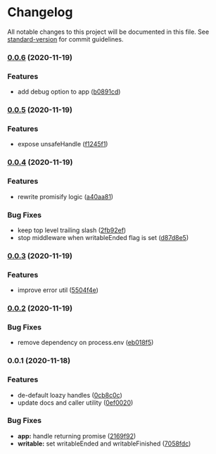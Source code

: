 # Changelog

All notable changes to this project will be documented in this file. See [standard-version](https://github.com/conventional-changelog/standard-version) for commit guidelines.

### [0.0.6](https://github.com/nuxt-contrib/h2/compare/v0.0.5...v0.0.6) (2020-11-19)


### Features

* add debug option to app ([b0891cd](https://github.com/nuxt-contrib/h2/commit/b0891cd13d4a7b8ed0fb981ae878185c6728b618))

### [0.0.5](https://github.com/nuxt-contrib/h2/compare/v0.0.4...v0.0.5) (2020-11-19)


### Features

* expose unsafeHandle ([f1245f1](https://github.com/nuxt-contrib/h2/commit/f1245f13c1a4ec1f9e1ecb4b0b73c50047ee4d3a))

### [0.0.4](https://github.com/nuxt-contrib/h2/compare/v0.0.3...v0.0.4) (2020-11-19)


### Features

* rewrite promisify logic ([a40aa81](https://github.com/nuxt-contrib/h2/commit/a40aa81aa80da3ba418061338bcaa6286357ab67))


### Bug Fixes

* keep top level trailing slash ([2fb92ef](https://github.com/nuxt-contrib/h2/commit/2fb92efdf462f3c4098af3cac6594599839f7cde))
* stop middleware when writableEnded flag is set ([d87d8e5](https://github.com/nuxt-contrib/h2/commit/d87d8e5f7a426409565d1a008b8231c793ec61ef))

### [0.0.3](https://github.com/nuxt-contrib/h2/compare/v0.0.2...v0.0.3) (2020-11-19)


### Features

* improve error util ([5504f4e](https://github.com/nuxt-contrib/h2/commit/5504f4e53dfb19cceb6580b00077f8c80d0b5dc5))

### [0.0.2](https://github.com/nuxt-contrib/h2/compare/v0.0.1...v0.0.2) (2020-11-19)


### Bug Fixes

* remove dependency on process.env ([eb018f5](https://github.com/nuxt-contrib/h2/commit/eb018f5e23a5f797a4b5d24fdbfe591994c39aef))

### 0.0.1 (2020-11-18)


### Features

* de-default loazy handles ([0cb8c0c](https://github.com/nuxt-contrib/h2/commit/0cb8c0c74647278806a53f7920f8678bb47749e5))
* update docs and caller utility ([0ef0020](https://github.com/nuxt-contrib/h2/commit/0ef0020da1931b8c08344008253703b91b318559))


### Bug Fixes

* **app:** handle returning promise ([2169f92](https://github.com/nuxt-contrib/h2/commit/2169f92142d2e92e143913fff945628f17203779))
* **writable:** set writableEnded and writableFinished ([7058fdc](https://github.com/nuxt-contrib/h2/commit/7058fdcf38a31edd1ce2afe4b05eb0b050adea78))
